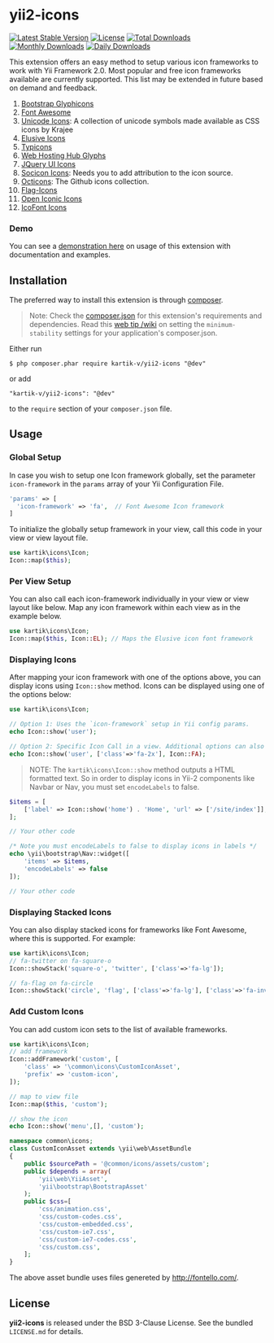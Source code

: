 yii2-icons
==========

[![Latest Stable Version](https://poser.pugx.org/kartik-v/yii2-icons/v/stable)](https://packagist.org/packages/kartik-v/yii2-icons)
[![License](https://poser.pugx.org/kartik-v/yii2-icons/license)](https://packagist.org/packages/kartik-v/yii2-icons)
[![Total Downloads](https://poser.pugx.org/kartik-v/yii2-icons/downloads)](https://packagist.org/packages/kartik-v/yii2-icons)
[![Monthly Downloads](https://poser.pugx.org/kartik-v/yii2-icons/d/monthly)](https://packagist.org/packages/kartik-v/yii2-icons)
[![Daily Downloads](https://poser.pugx.org/kartik-v/yii2-icons/d/daily)](https://packagist.org/packages/kartik-v/yii2-icons)

This extension offers an easy method to setup various icon frameworks to work with Yii Framework 2.0. Most popular and free icon frameworks available are currently supported. This list may be extended in future based on demand and feedback.

1. [Bootstrap Glyphicons](http://getbootstrap.com/components/#glyphicons)
2. [Font Awesome](http://fortawesome.github.io/Font-Awesome/)
3. [Unicode Icons](http://demos.krajee.com/uni-icons/): A collection of unicode symbols made available as CSS icons by Krajee
4. [Elusive Icons](http://elusiveicons.com/icons/)
5. [Typicons](http://typicons.com/)
6. [Web Hosting Hub Glyphs](http://www.webhostinghub.com/glyphs/)
7. [JQuery UI Icons](http://api.jqueryui.com/theming/icons/)
8. [Socicon Icons](http://www.socicon.com/): Needs you to add attribution to the icon source.
9. [Octicons](https://octicons.github.com/): The Github icons collection.
10. [Flag-Icons](http://lipis.github.io/flag-icon-css/)
11. [Open Iconic Icons](https://useiconic.com/open#icons)
12. [IcoFont Icons](http://icofont.com/)

### Demo
You can see a [demonstration here](http://demos.krajee.com/icons) on usage of this extension with documentation and examples.

## Installation

The preferred way to install this extension is through [composer](http://getcomposer.org/download/).

> Note: Check the [composer.json](https://github.com/kartik-v/yii2-icons/blob/master/composer.json) for this extension's requirements and dependencies. 
Read this [web tip /wiki](http://webtips.krajee.com/setting-composer-minimum-stability-application/) on setting the `minimum-stability` settings for your application's composer.json.

Either run

```
$ php composer.phar require kartik-v/yii2-icons "@dev"
```

or add

```
"kartik-v/yii2-icons": "@dev"
```

to the `require` section of your `composer.json` file.

## Usage

### Global Setup

In case you wish to setup one Icon framework globally, set the parameter `icon-framework` in the `params` array of your Yii Configuration File.

```php
'params' => [
  'icon-framework' => 'fa',  // Font Awesome Icon framework
]
```
To initialize the globally setup framework in your view, call this code in your view or view layout file.

```php
use kartik\icons\Icon;
Icon::map($this);  
```

### Per View Setup

You can also call each icon-framework individually in your view or view layout like below. Map any icon framework within each view as in the example below.

```php
use kartik\icons\Icon;
Icon::map($this, Icon::EL); // Maps the Elusive icon font framework
```

### Displaying Icons

After mapping your icon framework with one of the options above, you can display icons using `Icon::show` method. Icons can be displayed using one of the options below:

```php
use kartik\icons\Icon;

// Option 1: Uses the `icon-framework` setup in Yii config params. 
echo Icon::show('user'); 

// Option 2: Specific Icon Call in a view. Additional options can also be passed to style the icon.
echo Icon::show('user', ['class'=>'fa-2x'], Icon::FA); 
```

> NOTE:
> The `kartik\icons\Icon::show` method outputs a HTML formatted text. So in order to display icons in Yii-2 components like Navbar or Nav, you must set `encodeLabels` to false. 

```php
$items = [
    ['label' => Icon::show('home') . 'Home', 'url' => ['/site/index']],
];

// Your other code

/* Note you must encodeLabels to false to display icons in labels */
echo \yii\bootstrap\Nav::widget([
    'items' => $items,
    'encodeLabels' => false
]);

// Your other code
```

### Displaying Stacked Icons

You can also display stacked icons for frameworks like Font Awesome, where this is supported. For example:

```php
use kartik\icons\Icon;
// fa-twitter on fa-square-o
Icon::showStack('square-o', 'twitter', ['class'=>'fa-lg']);

// fa-flag on fa-circle
Icon::showStack('circle', 'flag', ['class'=>'fa-lg'], ['class'=>'fa-inverse']);
```

### Add Custom Icons

You can add custom icon sets to the list of available frameworks.

```php
use kartik\icons\Icon;
// add framework
Icon::addFramework('custom', [
    'class' => '\common\icons\CustomIconAsset',
    'prefix' => 'custom-icon',
]);

// map to view file
Icon::map($this, 'custom');

// show the icon
echo Icon::show('menu',[], 'custom');
```

```php
namespace common\icons;
class CustomIconAsset extends \yii\web\AssetBundle
{
    public $sourcePath = '@common/icons/assets/custom';
    public $depends = array(
        'yii\web\YiiAsset',
        'yii\bootstrap\BootstrapAsset'
    );
    public $css=[
        'css/animation.css',
        'css/custom-codes.css',
        'css/custom-embedded.css',
        'css/custom-ie7.css',
        'css/custom-ie7-codes.css',
        'css/custom.css',
    ];
}
```
The above asset bundle uses files genereted by http://fontello.com/.

## License

**yii2-icons** is released under the BSD 3-Clause License. See the bundled `LICENSE.md` for details.
